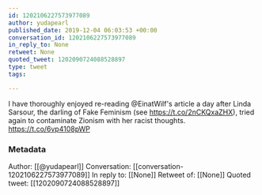```yaml
---
id: 1202106227573977089
author: yudapearl
published_date: 2019-12-04 06:03:53 +00:00
conversation_id: 1202106227573977089
in_reply_to: None
retweet: None
quoted_tweet: 1202090724088528897
type: tweet
tags:

---
```


I have thoroughly enjoyed re-reading @EinatWilf's article a day after Linda Sarsour, the darling of Fake Feminism (see https://t.co/2nCKQxaZHX), tried again to contaminate Zionism with her racist thoughts. https://t.co/6vp4108pWP

### Metadata

Author: [[@yudapearl]]
Conversation: [[conversation-1202106227573977089]]
In reply to: [[None]]
Retweet of: [[None]]
Quoted tweet: [[1202090724088528897]]
